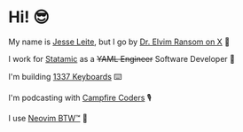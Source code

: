 # Hi! 😎

My name is [Jesse Leite](https://jesseleite.com), but I go by [Dr. Elvim Ransom on X](https://x.com/jesseleite85) 👋

I work for [Statamic](https://statamic.com) as a ~~YAML Engineer~~ Software Developer 🔧

I'm building [1337 Keyboards](https://1337keyboards.com) ⌨️

I'm podcasting with [Campfire Coders](https://campfirecoders.com) 🎙️

I use [Neovim BTW™](https://github.com/jesseleite/dotfiles/tree/master/nvim) 💅
